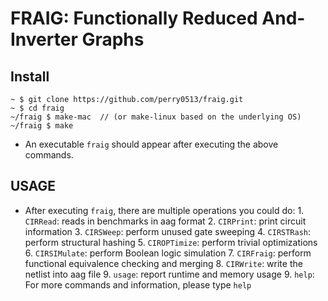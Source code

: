 # FRAIG: Functionally Reduced And-Inverter Graphs
## Install
```
~ $ git clone https://github.com/perry0513/fraig.git
~ $ cd fraig
~/fraig $ make-mac	// (or make-linux based on the underlying OS)
~/fraig $ make
```
- An executable `fraig` should appear after executing the above commands.

## USAGE
   - After executing `fraig`, there are multiple operations you could do:
   	1. `CIRRead`: reads in benchmarks in aag format
	2. `CIRPrint`: print circuit information
	3. `CIRSWeep`: perform unused gate sweeping
	4. `CIRSTRash`: perform structural hashing
	5. `CIROPTimize`: perform trivial optimizations
	6. `CIRSIMulate`: perform Boolean logic simulation
	7. `CIRFraig`: perform functional equivalence checking and merging
	8. `CIRWrite`: write the netlist into aag file
	9. `usage`: report runtime and memory usage
	9. `help`: For more commands and information, please type `help`
